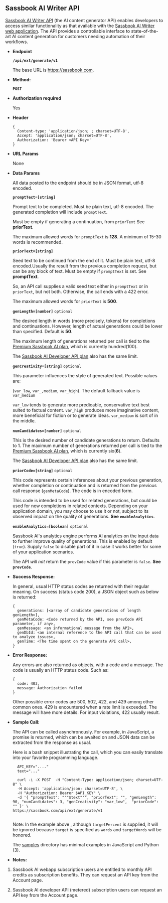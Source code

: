 **Sassbook AI Writer API**
----
[Sassbook AI Writer API](https://sassbook.com/developer-api
"Sassbook AI Content Generator API is the most advanced API for automatic text generation using modern AI.") (the AI content generator API) enables developers to access
  similar functionality as that available with the [Sassbook AI Writer web application](https://sassbook.com/ai-writer "AI text content generator for rapid content generation using modern AI"). The API provides a controllable interface to state-of-the-art AI content generation for customers needing automation of their workflows.
  
* **Endpoint**

  __`/api/ext/generate/v1`__
  
  The base URL is https://sassbook.com.

* **Method:**
  
  
  __`POST`__
  
*  **Authorization required**  

  
   Yes
  
*  **Header**
  
    ```
    {
      Content-type: 'application/json; ; charset=UTF-8',
      Accept: 'application/json; charset=UTF-8',
      Authorization: 'Bearer <API Key>'
    }
    ```

*  **URL Params**

    None


* **Data Params**

  
    All data posted to the endpoint should be in JSON format, utf-8 encoded.
    
    
    
    __`promptText=[string]`__
    
    Prompt text to be completed. Must be plain text,  utf-8 encoded. The
    generated completion will include `promptText`.
    
    Must be empty if generating a continuation, from `priorText` See **priorText**.

    The maximum allowed words for `promptText` is **128**. A minimum of 15-30 words is
    recommended.
    
    __`priorText=[string]`__
    
    Seed text to be continued from the end of it. Must be plain text, utf-8
    encoded.Usually the result from the previous completion request, but can
    be any block of text. Must be empty if `promptText` is set. See
    **promptText**.

    So, an API call supplies a valid seed text either in `promptText` or in 
    `priorText`, but not both. Otherwise, the call ends with a 422 error.

    The maximum allowed words for `priorText` is **500**.
  
    __`genLength=[number]`__ `optional`

    The desired length in words (more precisely, tokens) for completions and
    continuations. However, length of actual generations could be lower than
    specified. Default is **50**.

    The maximum length of generations returned per call is tied to the
    [Premium Sassbook AI plan](https://sassbook.com/pricing 
    "AI content generator and AI text summary generator subscription plans"),
    which is currently hundred(100).
 
    The [Sassbook AI Developer API plan](https://sassbook.com/developer-api
    "AI text content generator and AI text summarizer developer API plan") also has the same limit. 
    
    __`genCreativity=[string]`__ `optional`
        
    This parameter influences the style of generated text. Possible values are:

    (`var_low`, `var_,medium`, `var_high`). The default fallback value is `var_medium`
    
    `var_low` tends to generate more predicable, conservative text best suited to
    factual content. `var_high` produces more imaginative content, more beneficial
    for fiction or to generate ideas. `var_medium` is sort of in the middle.
    
    __`numCandidates=[number]`__ `optional`
        
    This is the desired number of candidate generations to return. Defaults
    to 1. The maximum number of generations returned per call is tied to the
    [Premium Sassbook AI plan](https://sassbook.com/pricing 
    "AI content generator and AI text summarizer subscription plans"), which
    is currently six(**6**).
 
    The [Sassbook AI Developer API plan](https://sassbook.com/developer-api
    "AI content generator and AI text summarizer developer API plan") also
    has the same limit. 
    
    __`priorCode=[string]`__ `optional`

    This code represents certain inferences about your previous generation,
    whether completion or continuation and is returned from the previous call
    response (`genMetaCode`). The code is in encoded form.

    This code is intended to be used for related generations, but could be used
    for new completions in related contexts. Depending on your application
    domain, you may choose to use it or not, subject to its observed impact on
    the quality of generations. **See `enableAnalytics`**.

    __`enableAnalytics=[boolean]`__ `optional`

    Sassbook AI's analytics engine performs AI analytics on the input data
    to further improve quality of generations. This is enabled by default
    (`true`). Supply `false` to disable part of it in case it works better for
    some of your application scenarios.

    The API _will not_ return the `prevCode` value if this parameter is
    `false`. **See `prevCode`**.

* **Success Response:**
  
  In general, usual HTTP status codes ae returned with their regular meaning. On success
  (status code 200), a JSON object such as below is returned:
  
    ```
    {
      generations: [<array of candidate generations of length genLength>],
      genMetaCode: <Code returned by the API, see prevCode API parameter, if any>,
      genMessage: <an informational message from the API>,
      genDbId: <an internal reference to the API call that can be used to analyze issues>,
      genTime: <The time spent on the generate API call>,
    }
    ```
 
* **Error Response:**

  Any errors are also returned as objects, with a code and a message. The code is usually
  an HTTP status code. Such as:
  
  ```
  {
    code: 403,
    message: Authorization failed
  }
  ```
    
    Other possible error codes are 500, 502, 422, and 429 among other common
    ones. 429 is encountered when a rate limit is exceeded. The message will
    have more details. For input violations, 422 usually result.

* **Sample Call:**

  The API can be called asynchronously. For example, in JavaScript, a promise is returned, which can be awaited on and JSON data can be extracted from the response as usual.
  
  Here is a bash snippet illustrating the call, which you can easily translate into your favorite programming language.
  
  ```
    API_KEY="...."
    text="..."
    
    curl -i -X POST  -H "Content-Type: application/json; charset=UTF-8" \
    -H Accept: 'application/json; charset=UTF-8', \
    -H "Authorization: Bearer $API_KEY" \
    -d '{ "promptText": "'"$text"'", "priorText": "", "genLength": 90, "numCandidates": 3, "genCreativity": "var_low",  "priorCode": "" }' \
  https://sassbook.com/api/ext/generate/v1
   
    ```
    Note: In the example above , although `targetPercent` is supplied, it will be ignored because
    `target` is specified as `words` and `targetWords` will be honored.
    
    The [samples](./samples) directory has minimal examples in JavaScript and Python (3).
    
* **Notes:**

1. Sassbook AI webapp subscription users are entitled to monthly API credits as subscription benefits. They can request an API key from the Account page.

2. Sassbook AI developer API (metered) subscription users can request an API key from the Account page.
